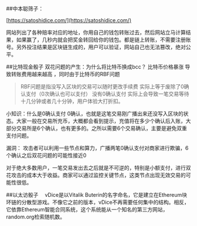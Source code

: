 

##中本聪筛子：

[https://satoshidice.com/](https://satoshidice.com/)

网站列出了各种赔率对应的地址，你用自己的钱包转账过去，然后网站立马计算结果，如果赢了，几秒内就会把奖金转回给你的钱包。都是链上转账，不需要注册账号。另外投注结果是区块链生成的，用户可以验证，网站自己也无法篡改，绝对公平。






##比特现金骰子
双花问题的产生：为什么将比特币换成bcc？
比特币价格暴涨 导致转账费用越来越高 ，同时由于比特币的RBF问题
>RBF问题是指没写入区块的交易可以随时更改手续费 实际上等于废除了0确认支付（0次确认也可以支付） 没有0确认支付 实际上会导致一笔交易等待十几分钟或者几十分钟，用户体验大打折扣。

小知识：什么是0确认支付
0确认，也就是这笔交易刚广播出来还没写入区块的状态。大家一般在交易所充币，大概都会看到提示，充值将在多少个确认后入账，大部分交易所是6个确认，也有更多的。之所以需要6个交易确认，主要是避免双重支付问题。

漏洞：
攻击者可以利用一些节点和算力，广播两笔0确认支付对商家进行欺骗，6个确认之后双花问题的可能性接近0


对于绝大多数用户，一笔交易发出去之后就是不可逆的，特别是小额支付，进行双花攻击的成本大于收益。商家可以通过监控关键节点，这类节点出现无效交易的可能性很低。




##以太访骰子
　vDice是以Vitalik Buterin的名字命名，它是建立在Ethereum块环链的分散型游戏。不像它之前的版本，vDice不再需要任何集中的结构。相反，它依靠Ethereum智能合同系统，这个系统能从一个知名的第三方网站，random.org检索随机数。